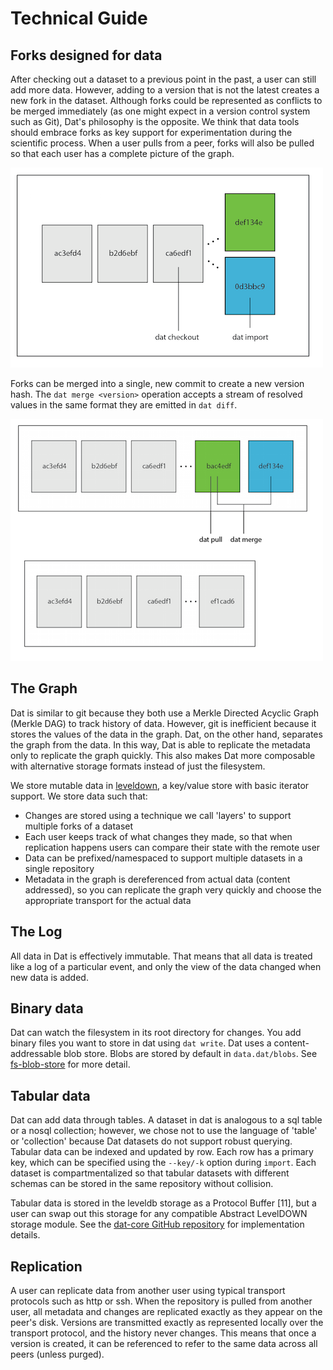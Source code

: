 # Technical Guide

## Forks designed for data

After checking out a dataset to a previous point in the past, a user can still add more data. However, adding to a version that is not the latest creates a new fork in the dataset. Although forks could be represented as conflicts to be merged immediately (as one might expect in a version control system such as Git), Dat's philosophy is the opposite. We think that data tools should embrace forks as key support for experimentation during the scientific process. When a user pulls from a peer, forks will also be pulled so that each user has a complete picture of the graph.

![img](images/fork.png)

Forks can be merged into a single, new commit to create a new version hash. The `dat merge <version>` operation accepts a stream of resolved values in the same format they are emitted in `dat diff`.

![img](images/merge.png)

## The Graph

Dat is similar to git because they both use a Merkle Directed Acyclic Graph (Merkle DAG) to track history of data. However, git is inefficient because it stores the values of the data in the graph. Dat, on the other hand, separates the graph from the data. In this way, Dat is able to replicate the metadata only to replicate the graph quickly. This also makes Dat more composable with alternative storage formats instead of just the filesystem.

We store mutable data in [leveldown](https://github.com/Level/leveldown), a key/value store with basic iterator support. We store data such that:

- Changes are stored using a technique we call 'layers' to support multiple forks of a dataset
- Each user keeps track of what changes they made, so that when replication happens users can compare their state with the remote user
- Data can be prefixed/namespaced to support multiple datasets in a single repository
- Metadata in the graph is dereferenced from actual data (content addressed), so you can replicate the graph very quickly and choose the appropriate transport for the actual data

## The Log

All data in Dat is effectively immutable. That means that all data is treated like a log of a particular event, and only the view of the data changed when new data is added.

## Binary data

Dat can watch the filesystem in its root directory for changes. You add binary files you want to store in dat using `dat write`. Dat uses a content-addressable blob store. Blobs are stored by default in `data.dat/blobs`. See [fs-blob-store](http://github.com/mafintosh/fs-blob-store) for more detail.

## Tabular data

Dat can add data through tables. A dataset in dat is analogous to a sql table or a nosql collection; however, we chose not to use the language of 'table' or 'collection' because Dat datasets do not support robust querying. Tabular data can be indexed and updated by row. Each row has a primary key, which can be specified using the `--key/-k` option during `import`. Each dataset is compartmentalized so that tabular datasets with different schemas can be stored in the same repository without collision.

Tabular data is stored in the leveldb storage as a Protocol Buffer [11], but a user can swap out this storage for any compatible Abstract LevelDOWN storage module. See the [dat-core GitHub repository](http://github.com/maxogden/dat-core) for implementation details.

## Replication

A user can replicate data from another user using typical transport protocols such as http or ssh. When the repository is pulled from another user, all metadata and changes are replicated exactly as they appear on the peer's disk. Versions are transmitted exactly as represented locally over the transport protocol, and the history never changes. This means that once a version is created, it can be referenced to refer to the same data across all peers (unless purged).
